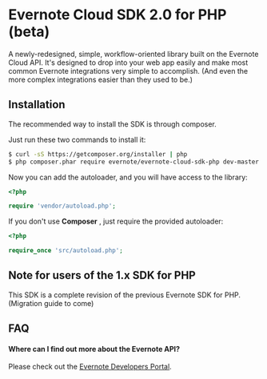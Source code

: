 Evernote Cloud SDK 2.0 for PHP (beta)
=====================================

A newly-redesigned, simple, workflow-oriented library built on the Evernote Cloud API. It's designed to drop into your web app easily and make most common Evernote integrations very simple to accomplish. (And even the more complex integrations easier than they used to be.)

Installation
------------

The recommended way to install the SDK is through composer.

Just run these two commands to install it:

``` bash
$ curl -sS https://getcomposer.org/installer | php
$ php composer.phar require evernote/evernote-cloud-sdk-php dev-master
```

Now you can add the autoloader, and you will have access to the library:

``` php
<?php

require 'vendor/autoload.php';
```

If you don't use  **Composer** , just require the provided autoloader:

``` php
<?php

require_once 'src/autoload.php';
```

Note for users of the 1.x SDK for PHP
-------------------------------------
This SDK is a complete revision of the previous Evernote SDK for PHP. (Migration guide to come)

FAQ
---

#### Where can I find out more about the Evernote API?

Please check out the [Evernote Developers Portal](https://dev.evernote.com).
